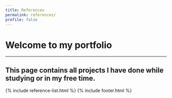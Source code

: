 ```yaml
---
title: References
permalink: references/
profile: false
---
```

# Welcome to my portfolio   
---

## This page contains all projects I have done while studying or in my free time.

{% include reference-list.html %}
{% include footer.html %}
